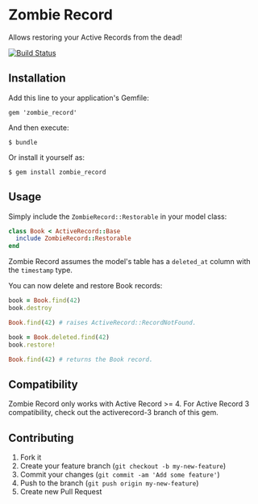 # Zombie Record

Allows restoring your Active Records from the dead!

[![Build Status](https://github.com/zendesk/zombie_record/workflows/ci/badge.svg)](https://github.com/zendesk/zombie_record/actions?query=workflow%3ACI)

## Installation

Add this line to your application's Gemfile:

    gem 'zombie_record'

And then execute:

    $ bundle

Or install it yourself as:

    $ gem install zombie_record

## Usage

Simply include the `ZombieRecord::Restorable` in your model class:

```ruby
class Book < ActiveRecord::Base
  include ZombieRecord::Restorable
end
```

Zombie Record assumes the model's table has a `deleted_at` column with the `timestamp` type.

You can now delete and restore Book records:

```ruby
book = Book.find(42)
book.destroy

Book.find(42) # raises ActiveRecord::RecordNotFound.

book = Book.deleted.find(42)
book.restore!

Book.find(42) # returns the Book record.
```

## Compatibility

Zombie Record only works with Active Record >= 4. For Active Record 3 compatibility, check out the activerecord-3 branch of this gem.

## Contributing

1. Fork it
2. Create your feature branch (`git checkout -b my-new-feature`)
3. Commit your changes (`git commit -am 'Add some feature'`)
4. Push to the branch (`git push origin my-new-feature`)
5. Create new Pull Request
